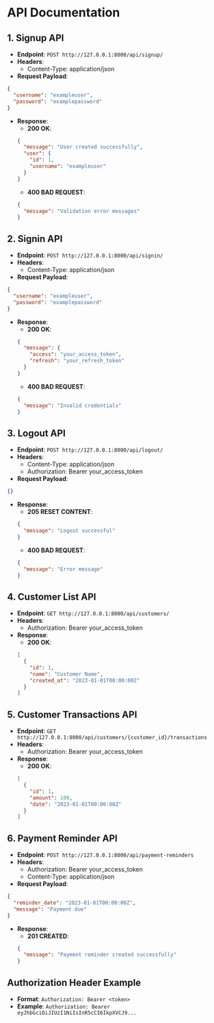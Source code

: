 # API Documentation

## 1. Signup API
- **Endpoint**: `POST http://127.0.0.1:8000/api/signup/`
- **Headers**: 
  - Content-Type: application/json
- **Request Payload**:
```json
{
  "username": "exampleuser",
  "password": "examplepassword"
}
```
- **Response**:
  - **200 OK**: 
  ```json
  {
    "message": "User created successfully",
    "user": {
      "id": 1,
      "username": "exampleuser"
    }
  }
  ```
  - **400 BAD REQUEST**: 
  ```json
  {
    "message": "Validation error messages"
  }
  ```

## 2. Signin API
- **Endpoint**: `POST http://127.0.0.1:8000/api/signin/`
- **Headers**: 
  - Content-Type: application/json
- **Request Payload**:
```json
{
  "username": "exampleuser",
  "password": "examplepassword"
}
```
- **Response**:
  - **200 OK**: 
  ```json
  {
    "message": {
      "access": "your_access_token",
      "refresh": "your_refresh_token"
    }
  }
  ```
  - **400 BAD REQUEST**: 
  ```json
  {
    "message": "Invalid credentials"
  }
  ```

## 3. Logout API
- **Endpoint**: `POST http://127.0.0.1:8000/api/logout/`
- **Headers**: 
  - Content-Type: application/json
  - Authorization: Bearer your_access_token
- **Request Payload**:
```json
{}
```
- **Response**:
  - **205 RESET CONTENT**: 
  ```json
  {
    "message": "Logout successful"
  }
  ```
  - **400 BAD REQUEST**: 
  ```json
  {
    "message": "Error message"
  }
  ```

## 4. Customer List API
- **Endpoint**: `GET http://127.0.0.1:8000/api/customers/`
- **Headers**: 
  - Authorization: Bearer your_access_token
- **Response**:
  - **200 OK**: 
  ```json
  [
    {
      "id": 1,
      "name": "Customer Name",
      "created_at": "2023-01-01T00:00:00Z"
    }
  ]
  ```

## 5. Customer Transactions API
- **Endpoint**: `GET http://127.0.0.1:8000/api/customers/{customer_id}/transactions`
- **Headers**: 
  - Authorization: Bearer your_access_token
- **Response**:
  - **200 OK**: 
  ```json
  [
    {
      "id": 1,
      "amount": 100,
      "date": "2023-01-01T00:00:00Z"
    }
  ]
  ```

## 6. Payment Reminder API
- **Endpoint**: `POST http://127.0.0.1:8000/api/payment-reminders`
- **Headers**: 
  - Authorization: Bearer your_access_token
  - Content-Type: application/json
- **Request Payload**:
```json
{
  "reminder_date": "2023-01-01T00:00:00Z",
  "message": "Payment due"
}
```
- **Response**:
  - **201 CREATED**: 
  ```json
  {
    "message": "Payment reminder created successfully"
  }
  ```

## Authorization Header Example
- **Format**: `Authorization: Bearer <token>`
- **Example**: `Authorization: Bearer eyJhbGciOiJIUzI1NiIsInR5cCI6IkpXVCJ9...`
